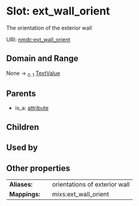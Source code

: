 
# Slot: ext_wall_orient


The orientation of the exterior wall

URI: [nmdc:ext_wall_orient](https://microbiomedata/meta/ext_wall_orient)


## Domain and Range

None &#8594;  <sub>0..1</sub> [TextValue](TextValue.md)

## Parents

 *  is_a: [attribute](attribute.md)

## Children


## Used by


## Other properties

|  |  |  |
| --- | --- | --- |
| **Aliases:** | | orientations of exterior wall |
| **Mappings:** | | mixs:ext_wall_orient |

